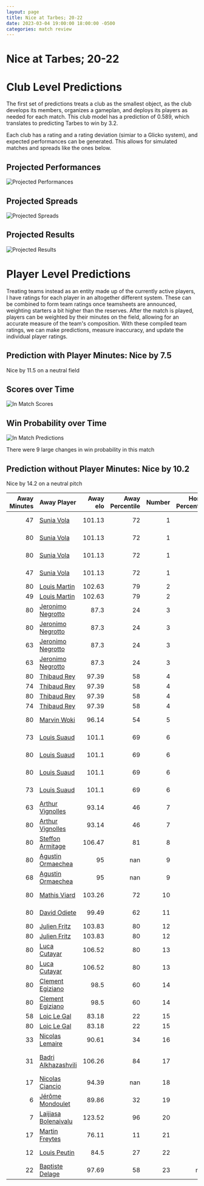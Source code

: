 ```yaml
---  
layout: page  
title: Nice at Tarbes; 20-22  
date: 2023-03-04 19:00:00 18:00:00 -0500  
categories: match review  
---
```

# Nice at Tarbes; 20-22

# Club Level Predictions


The first set of predictions treats a club as the smallest object, as the club develops its members, organizes a gameplan, and deploys its players as needed for each match. This club model has a prediction of 0.589, which translates to predicting Tarbes to win by 3.2.

Each club has a rating and a rating deviation (simiar to a Glicko system), and expected performances can be generated. This allows for simulated matches and spreads like the ones below.
## Projected Performances


![Projected Performances](plots/performances_2023-03-04-Tarbes-Nice.png)
## Projected Spreads


![Projected Spreads](plots/spreads_2023-03-04-Tarbes-Nice.png)
## Projected Results


![Projected Results](plots/resultbar_2023-03-04-Tarbes-Nice.png)
# Player Level Predictions


Treating teams instead as an entity made up of the currently active players, I have ratings for each player in an altogether different system. These can be combined to form team ratings once teamsheets are announced, weighting starters a bit higher than the reserves. After the match is played, players can be weighted by their minutes on the field, allowing for an accurate measure of the team's composition. With these compiled team ratings, we can make predictions, measure inaccuracy, and update the individual player ratings.
## Prediction with Player Minutes: Nice by 7.5


Nice by 11.5 on a neutral field
## Scores over Time


![In Match Scores](plots/recap_scores_2023-03-04-Tarbes-Nice.png)
## Win Probability over Time


![In Match Predictions](plots/recap_prob_2023-03-04-Tarbes-Nice.png)

There were 9 large changes in win probability in this match
## Prediction without Player Minutes: Nice by 10.2


Nice by 14.2 on a neutral pitch



|   Away Minutes | Away Player                                                             |   Away elo |   Away Percentile |   Number |   Home Percentile |   Home elo | Home Player                                                                      |   Home Minutes |
|---------------:|:------------------------------------------------------------------------|-----------:|------------------:|---------:|------------------:|-----------:|:---------------------------------------------------------------------------------|---------------:|
|             47 | [Sunia Vola](..//playerfiles//SuniaVola_cleaned.md)                     |     101.13 |                72 |        1 |                54 |      98.78 | [Antoine Palisse](..//playerfiles//AntoinePalisse_cleaned.md)                    |             47 |
|             80 | [Sunia Vola](..//playerfiles//SuniaVola_cleaned.md)                     |     101.13 |                72 |        1 |                54 |      98.78 | [Antoine Palisse](..//playerfiles//AntoinePalisse_cleaned.md)                    |             47 |
|             80 | [Sunia Vola](..//playerfiles//SuniaVola_cleaned.md)                     |     101.13 |                72 |        1 |                54 |      98.78 | [Antoine Palisse](..//playerfiles//AntoinePalisse_cleaned.md)                    |             80 |
|             47 | [Sunia Vola](..//playerfiles//SuniaVola_cleaned.md)                     |     101.13 |                72 |        1 |                54 |      98.78 | [Antoine Palisse](..//playerfiles//AntoinePalisse_cleaned.md)                    |             80 |
|             80 | [Louis Martin](..//playerfiles//LouisMartin_cleaned.md)                 |     102.63 |                79 |        2 |                95 |     118.07 | [Enzo Mondon](..//playerfiles//EnzoMondon_cleaned.md)                            |             80 |
|             49 | [Louis Martin](..//playerfiles//LouisMartin_cleaned.md)                 |     102.63 |                79 |        2 |                95 |     118.07 | [Enzo Mondon](..//playerfiles//EnzoMondon_cleaned.md)                            |             80 |
|             80 | [Jeronimo Negrotto](..//playerfiles//JeronimoNegrotto_cleaned.md)       |      87.3  |                24 |        3 |                49 |      94.48 | [Aleksi Tchitchiashvili](..//playerfiles//AleksiTchitchiashvili_cleaned.md)      |             52 |
|             80 | [Jeronimo Negrotto](..//playerfiles//JeronimoNegrotto_cleaned.md)       |      87.3  |                24 |        3 |                49 |      94.48 | [Aleksi Tchitchiashvili](..//playerfiles//AleksiTchitchiashvili_cleaned.md)      |             80 |
|             63 | [Jeronimo Negrotto](..//playerfiles//JeronimoNegrotto_cleaned.md)       |      87.3  |                24 |        3 |                49 |      94.48 | [Aleksi Tchitchiashvili](..//playerfiles//AleksiTchitchiashvili_cleaned.md)      |             80 |
|             63 | [Jeronimo Negrotto](..//playerfiles//JeronimoNegrotto_cleaned.md)       |      87.3  |                24 |        3 |                49 |      94.48 | [Aleksi Tchitchiashvili](..//playerfiles//AleksiTchitchiashvili_cleaned.md)      |             52 |
|             80 | [Thibaud Rey](..//playerfiles//ThibaudRey_cleaned.md)                   |      97.39 |                58 |        4 |                 6 |      71.01 | [Paul Sajous](..//playerfiles//PaulSajous_cleaned.md)                            |             80 |
|             74 | [Thibaud Rey](..//playerfiles//ThibaudRey_cleaned.md)                   |      97.39 |                58 |        4 |                 6 |      71.01 | [Paul Sajous](..//playerfiles//PaulSajous_cleaned.md)                            |             80 |
|             80 | [Thibaud Rey](..//playerfiles//ThibaudRey_cleaned.md)                   |      97.39 |                58 |        4 |                 6 |      71.01 | [Paul Sajous](..//playerfiles//PaulSajous_cleaned.md)                            |             48 |
|             74 | [Thibaud Rey](..//playerfiles//ThibaudRey_cleaned.md)                   |      97.39 |                58 |        4 |                 6 |      71.01 | [Paul Sajous](..//playerfiles//PaulSajous_cleaned.md)                            |             48 |
|             80 | [Marvin Woki](..//playerfiles//MarvinWoki_cleaned.md)                   |      96.14 |                54 |        5 |                63 |      99.47 | [Antoine Bousquet](..//playerfiles//AntoineBousquet_cleaned.md)                  |             80 |
|             73 | [Louis Suaud](..//playerfiles//LouisSuaud_cleaned.md)                   |     101.1  |                69 |        6 |                84 |     109.2  | [Mattéo Coustalat](..//playerfiles//MattéoCoustalat_cleaned.md)                  |             56 |
|             80 | [Louis Suaud](..//playerfiles//LouisSuaud_cleaned.md)                   |     101.1  |                69 |        6 |                84 |     109.2  | [Mattéo Coustalat](..//playerfiles//MattéoCoustalat_cleaned.md)                  |             56 |
|             80 | [Louis Suaud](..//playerfiles//LouisSuaud_cleaned.md)                   |     101.1  |                69 |        6 |                84 |     109.2  | [Mattéo Coustalat](..//playerfiles//MattéoCoustalat_cleaned.md)                  |             80 |
|             73 | [Louis Suaud](..//playerfiles//LouisSuaud_cleaned.md)                   |     101.1  |                69 |        6 |                84 |     109.2  | [Mattéo Coustalat](..//playerfiles//MattéoCoustalat_cleaned.md)                  |             80 |
|             63 | [Arthur Vignolles](..//playerfiles//ArthurVignolles_cleaned.md)         |      93.14 |                46 |        7 |                60 |      98.07 | [Loan Real](..//playerfiles//LoanReal_cleaned.md)                                |             80 |
|             80 | [Arthur Vignolles](..//playerfiles//ArthurVignolles_cleaned.md)         |      93.14 |                46 |        7 |                60 |      98.07 | [Loan Real](..//playerfiles//LoanReal_cleaned.md)                                |             80 |
|             80 | [Steffon Armitage](..//playerfiles//SteffonArmitage_cleaned.md)         |     106.47 |                81 |        8 |                76 |     104.28 | [Willem Leon Massyn](..//playerfiles//WillemLeonMassyn_cleaned.md)               |             80 |
|             80 | [Agustin Ormaechea](..//playerfiles//AgustinOrmaechea_cleaned.md)       |      95    |               nan |        9 |                49 |      94.42 | [Thibaut Dulucq](..//playerfiles//ThibautDulucq_cleaned.md)                      |             80 |
|             68 | [Agustin Ormaechea](..//playerfiles//AgustinOrmaechea_cleaned.md)       |      95    |               nan |        9 |                49 |      94.42 | [Thibaut Dulucq](..//playerfiles//ThibautDulucq_cleaned.md)                      |             80 |
|             80 | [Mathis Viard](..//playerfiles//MathisViard_cleaned.md)                 |     103.26 |                72 |       10 |                89 |     114    | [Anthony  Fuertes](..//playerfiles//AnthonyFuertes_cleaned.md)                   |             80 |
|             80 | [David Odiete](..//playerfiles//DavidOdiete_cleaned.md)                 |      99.49 |                62 |       11 |                96 |     124.17 | [Jonathan Duffau](..//playerfiles//JonathanDuffau_cleaned.md)                    |             80 |
|             80 | [Julien Fritz](..//playerfiles//JulienFritz_cleaned.md)                 |     103.83 |                80 |       12 |                29 |      88.32 | [Johan Paulet](..//playerfiles//JohanPaulet_cleaned.md)                          |             80 |
|             80 | [Julien Fritz](..//playerfiles//JulienFritz_cleaned.md)                 |     103.83 |                80 |       12 |                29 |      88.32 | [Johan Paulet](..//playerfiles//JohanPaulet_cleaned.md)                          |             40 |
|             80 | [Luca Cutayar](..//playerfiles//LucaCutayar_cleaned.md)                 |     106.52 |                80 |       13 |                52 |      97.84 | [Pierre Descoubet](..//playerfiles//PierreDescoubet_cleaned.md)                  |             80 |
|             80 | [Luca Cutayar](..//playerfiles//LucaCutayar_cleaned.md)                 |     106.52 |                80 |       13 |                52 |      97.84 | [Pierre Descoubet](..//playerfiles//PierreDescoubet_cleaned.md)                  |             56 |
|             80 | [Clement Egiziano](..//playerfiles//ClementEgiziano_cleaned.md)         |      98.5  |                60 |       14 |                 2 |      60.35 | [Maxime Oltmann](..//playerfiles//MaximeOltmann_cleaned.md)                      |             80 |
|             80 | [Clement Egiziano](..//playerfiles//ClementEgiziano_cleaned.md)         |      98.5  |                60 |       14 |                 2 |      60.35 | [Maxime Oltmann](..//playerfiles//MaximeOltmann_cleaned.md)                      |             56 |
|             58 | [Loic Le Gal](..//playerfiles//LoicLeGal_cleaned.md)                    |      83.18 |                22 |       15 |                63 |      99.68 | [Thibaut Trotta](..//playerfiles//ThibautTrotta_cleaned.md)                      |             80 |
|             80 | [Loic Le Gal](..//playerfiles//LoicLeGal_cleaned.md)                    |      83.18 |                22 |       15 |                63 |      99.68 | [Thibaut Trotta](..//playerfiles//ThibautTrotta_cleaned.md)                      |             80 |
|             33 | [Nicolas Lemaire](..//playerfiles//NicolasLemaire_cleaned.md)           |      90.61 |                34 |       16 |                37 |      91.45 | [Alexandre Combier](..//playerfiles//AlexandreCombier_cleaned.md)                |             33 |
|             31 | [Badri Alkhazashvili](..//playerfiles//BadriAlkhazashvili_cleaned.md)   |     106.26 |                84 |       17 |                33 |      90.6  | [Mariano Ezequiel Filomeno](..//playerfiles//MarianoEzequielFilomeno_cleaned.md) |             28 |
|             17 | [Nicolas Ciancio](..//playerfiles//NicolasCiancio_cleaned.md)           |      94.39 |               nan |       18 |                65 |     105.04 | [Aurelien Ricart](..//playerfiles//AurelienRicart_cleaned.md)                    |             32 |
|              6 | [Jérôme Mondoulet](..//playerfiles//JérômeMondoulet_cleaned.md)         |      89.86 |                32 |       19 |                87 |     114.49 | [Léo Saint-Guilhem](..//playerfiles//LéoSaint-Guilhem_cleaned.md)                |             24 |
|              7 | [Laijiasa Bolenaivalu](..//playerfiles//LaijiasaBolenaivalu_cleaned.md) |     123.52 |                96 |       20 |                72 |     103.8  | [William Pees](..//playerfiles//WilliamPees_cleaned.md)                          |             40 |
|             17 | [Martin Freytes](..//playerfiles//MartinFreytes_cleaned.md)             |      76.11 |                11 |       21 |                33 |      89.69 | [Julien Cantan](..//playerfiles//JulienCantan_cleaned.md)                        |             24 |
|             12 | [Louis Peutin](..//playerfiles//LouisPeutin_cleaned.md)                 |      84.5  |                27 |       22 |                59 |      99.41 | [Vaea Tutuila Vaea](..//playerfiles//VaeaTutuilaVaea_cleaned.md)                 |             24 |
|             22 | [Baptiste Delage](..//playerfiles//BaptisteDelage_cleaned.md)           |      97.69 |                58 |       23 |               nan |     nan    | nan                                                                              |            nan |

